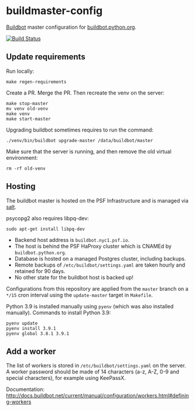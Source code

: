 # buildmaster-config

[Buildbot](https://buildbot.net/) master configuration for
[buildbot.python.org](http://buildbot.python.org/all/).

[![Build Status](https://travis-ci.org/python/buildmaster-config.svg?branch=master)](https://travis-ci.org/python/buildmaster-config)

## Update requirements

Run locally:

    make regen-requirements

Create a PR. Merge the PR. Then recreate the venv on the server:

    make stop-master
    mv venv old-venv
    make venv
    make start-master

Upgrading buildbot sometimes requires to run the command:

    ./venv/bin/buildbot upgrade-master /data/buildbot/master

Make sure that the server is running, and then remove the old virtual environment:

    rm -rf old-venv

## Hosting

The buildbot master is hosted on the PSF Infrastructure and is managed via
[salt](https://github.com/python/psf-salt/blob/master/salt/buildbot/init.sls).

psycopg2 also requires libpq-dev:

    sudo apt-get install libpq-dev

- Backend host address is `buildbot.nyc1.psf.io`.
- The host is behind the PSF HaProxy cluster which is CNAMEd by `buildbot.python.org`.
- Database is hosted on a managed Postgres cluster, including backups.
- Remote backups of `/etc/buildbot/settings.yaml` are taken hourly and retained for 90 days.
- No other state for the buildbot host is backed up!

Configurations from this repository are applied from the `master` branch on
a `*/15` cron interval using the `update-master` target in `Makefile`.

Python 3.9 is installed manually using ``pyenv`` (which was also installed
manually). Commands to install Python 3.9:

    pyenv update
    pyenv install 3.9.1
    pyenv global 3.8.1 3.9.1


## Add a worker

The list of workers is stored in `/etc/buildbot/settings.yaml` on the server.
A worker password should be made of 14 characters (a-z, A-Z, 0-9 and special
characters), for example using KeePassX.

Documentation: http://docs.buildbot.net/current/manual/configuration/workers.html#defining-workers
